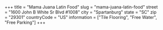 +++
title = "Mama Juana Latin Food"
slug = "mama-juana-latin-food"
street = "1600 John B White Sr Blvd #1008"
city = "Spartanburg"
state = "SC"
zip = "29301"
countryCode = "US"
information = ["Tile Flooring", "Free Water", "Free Parking"]
+++

